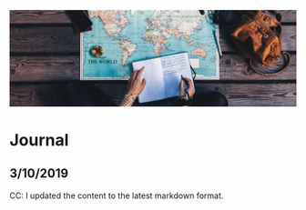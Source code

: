 ![Journal](../../img/journal.jpg)

# Journal

## 3/10/2019

CC: I updated the content to the latest markdown format.
